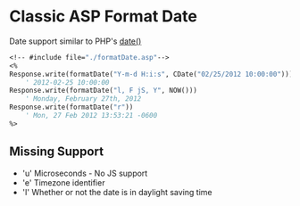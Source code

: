 # Classic ASP Format Date

Date support similar to PHP's [date()](http://us3.php.net/manual/en/function.date.php)

```vb
<!-- #include file="./formatDate.asp"-->
<%
Response.write(formatDate("Y-m-d H:i:s", CDate("02/25/2012 10:00:00")))
    ' 2012-02-25 10:00:00
Response.write(formatDate("l, F jS, Y", NOW()))
    ' Monday, February 27th, 2012
Response.write(formatDate("r"))
    ' Mon, 27 Feb 2012 13:53:21 -0600
%>
```

## Missing Support
* 'u' Microseconds - No JS support
* 'e' Timezone identifier
* 'I' Whether or not the date is in daylight saving time
